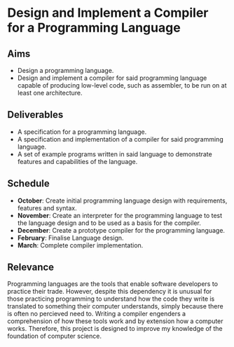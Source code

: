 # Design and Implement a Compiler for a Programming Language

## Aims

* Design a programming language.
* Design and implement a compiler for said programming language capable of producing low-level code,
  such as assembler, to be run on at least one architecture.

## Deliverables

* A specification for a programming language.
* A specification and implementation of a compiler for said programming language.
* A set of example programs written in said language to demonstrate features and capabilities of
  the language.

## Schedule

* __October__: Create initial programming language design with requirements, features and syntax.
* __November__: Create an interpreter for the programming language to test the language design and
  to be used as a basis for the compiler.
* __December__: Create a prototype compiler for the programming language.
* __February__: Finalise Language design.
* __March__: Complete compiler implementation.

## Relevance

Programming languages are the tools that enable software developers to practice their trade.
However, despite this dependency it is unusual for those practicing programming to understand how
the code they write is translated to something their computer understands, simply because there is
often no percieved need to. Writing a compiler engenders a comprehension of how these tools work
and by extension how a computer works. Therefore, this project is designed to improve my knowledge
of the foundation of computer science.
